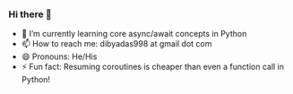 ### Hi there 👋

<!--
**dibyadas/dibyadas** is a ✨ _special_ ✨ repository because its `README.md` (this file) appears on your GitHub profile.
Here are some ideas to get you started:
-->

- 🌱 I’m currently learning core async/await concepts in Python
- 📫 How to reach me: dibyadas998 at gmail dot com
- 😄 Pronouns: He/His
- ⚡ Fun fact: Resuming coroutines is cheaper than even a function call in Python!


